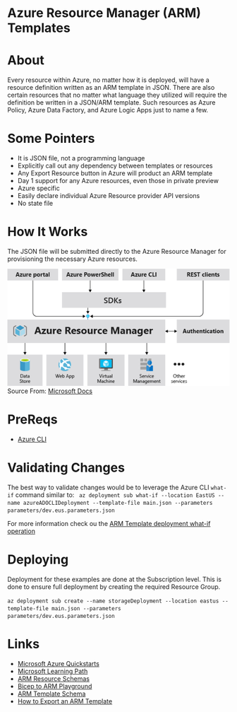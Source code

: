 # Azure Resource Manager (ARM) Templates

# About
Every resource within Azure, no matter how it is deployed, will have a resource definition written as an ARM template in JSON. There are also certain resources that no matter what language they utilized will require the definition be written in a JSON/ARM template. Such resources as Azure Policy, Azure Data Factory, and Azure Logic Apps just to name a few.

# Some Pointers
- It is JSON file, not a programming language
- Explicitly call out any dependency between templates or resources
- Any Export Resource button in Azure will product an ARM template
- Day 1 support for any Azure resources, even those in private preview
- Azure specific
- Easily declare individual Azure Resource provider API versions
- No state file

# How It Works
The JSON file will be submitted directly to the Azure Resource Manager for provisioning the necessary Azure resources.

![Diagram illustrating Azure Consistent Management Layer](images/consistent-management-layer.png)
Source From: [Microsoft Docs](https://docs.microsoft.com/en-us/azure/azure-resource-manager/management/overview)

# PreReqs
- [Azure CLI](https://docs.microsoft.com/en-us/cli/azure/install-azure-cli)

# Validating Changes
The best way to validate changes would be to leverage the Azure CLI `what-if` command similar to:
` az deployment sub what-if --location EastUS --name azureADOCLIDeployment --template-file main.json --parameters parameters/dev.eus.parameters.json`

For more information check ou the [ARM Template deployment what-if operation](https://docs.microsoft.com/en-us/azure/azure-resource-manager/templates/deploy-what-if?tabs=azure-powershell)

# Deploying
Deployment for these examples are done at the Subscription level. This is done to ensure full deployment by creating the required Resource Group.

`az deployment sub create --name storageDeployment --location eastus --template-file main.json --parameters parameters/dev.eus.parameters.json`

# Links
- [Microsoft Azure Quickstarts](https://azure.microsoft.com/en-us/resources/templates/)
- [Microsoft Learning Path](https://docs.microsoft.com/en-us/learn/paths/deploy-manage-resource-manager-templates/)
- [ARM Resource Schemas](https://docs.microsoft.com/en-us/azure/templates/#arm-templates)
- [Bicep to ARM Playground](https://bicepdemo.z22.web.core.windows.net/)
- [ARM Template Schema](https://docs.microsoft.com/en-us/azure/azure-resource-manager/templates/syntax)
- [How to Export an ARM Template](https://docs.microsoft.com/en-us/azure/azure-resource-manager/templates/export-template-portal)